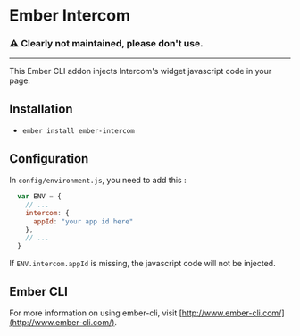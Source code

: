 # Ember Intercom

### :warning: Clearly not maintained, please don't use.

---

This Ember CLI addon injects Intercom's widget javascript code in your page.

## Installation

* `ember install ember-intercom`

## Configuration

In `config/environment.js`, you need to add this :

```javascript
  var ENV = {
    // ...
    intercom: {
      appId: "your app id here"
    },
    // ...
  }
```

If `ENV.intercom.appId` is missing, the javascript code will not be injected.

## Ember CLI

For more information on using ember-cli, visit [http://www.ember-cli.com/](http://www.ember-cli.com/).
